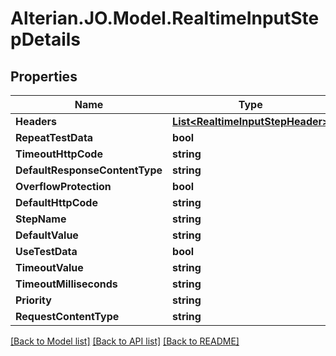 # Alterian.JO.Model.RealtimeInputStepDetails

## Properties

Name | Type | Description | Notes
------------ | ------------- | ------------- | -------------
**Headers** | [**List&lt;RealtimeInputStepHeader&gt;**](RealtimeInputStepHeader.md) |  | [optional] 
**RepeatTestData** | **bool** |  | [optional] 
**TimeoutHttpCode** | **string** |  | [optional] 
**DefaultResponseContentType** | **string** |  | [optional] 
**OverflowProtection** | **bool** |  | [optional] 
**DefaultHttpCode** | **string** |  | [optional] 
**StepName** | **string** |  | [optional] 
**DefaultValue** | **string** |  | [optional] 
**UseTestData** | **bool** |  | [optional] 
**TimeoutValue** | **string** |  | [optional] 
**TimeoutMilliseconds** | **string** |  | [optional] 
**Priority** | **string** |  | [optional] 
**RequestContentType** | **string** |  | [optional] 

[[Back to Model list]](../README.md#documentation-for-models) [[Back to API list]](../README.md#documentation-for-api-endpoints) [[Back to README]](../README.md)

